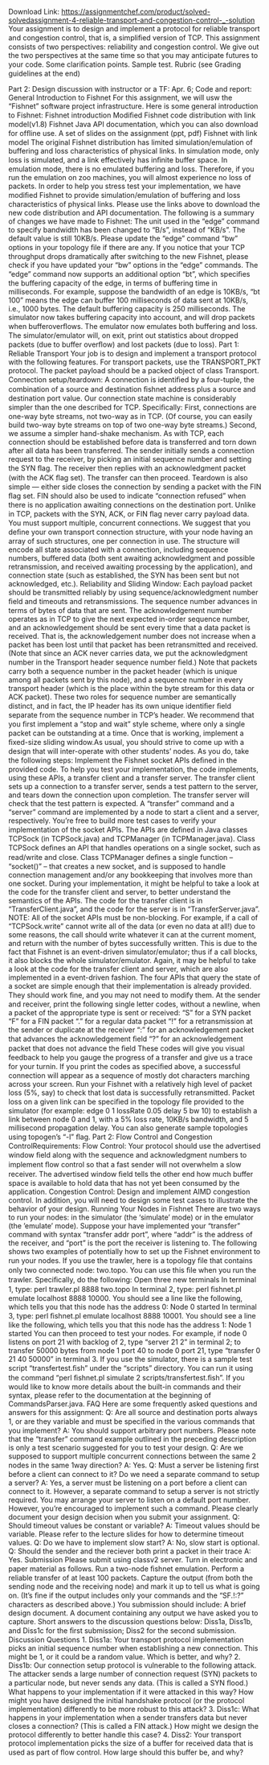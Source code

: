 Download Link: https://assignmentchef.com/product/solved-solvedassignment-4-reliable-transport-and-congestion-control-_-solution
<br>
Your assignment is to design and implement a protocol for reliable transport and congestion control, that is, a simpliﬁed version of TCP. This assignment consists of two perspectives: reliability and congestion control. We give out the two perspectives at the same time so that you may anticipate futures to your code. Some clariﬁcation points. Sample test. Rubric (see Grading guidelines at the end)

Part 2: Design discussion with instructor or a TF: Apr. 6; Code and report: General Introduction to Fishnet For this assignment, we will usw the “Fishnet” software project infrastructure. Here is some general introduction to Fishnet: Fishnet introduction Modiﬁed Fishnet code distribution with link model(v1.8) Fishnet Java API documentation, which you can also download for ofﬂine use. A set of slides on the assignment (ppt, pdf) Fishnet with link model The original Fishnet distribution has limited simulation/emulation of buffering and loss characteristics of physical links. In simulation mode, only loss is simulated, and a link effectively has inﬁnite buffer space. In emulation mode, there is no emulated buffering and loss. Therefore, if you run the emulation on zoo machines, you will almost experience no loss of packets. In order to help you stress test your implementation, we have modiﬁed Fishnet to provide simulation/emulation of buffering and loss characteristics of physical links. Please use the links above to download the new code distribution and API documentation. The following is a summary of changes we have made to Fishnet: The unit used in the “edge” command to specify bandwidth has been changed to “B/s”, instead of “KB/s”. The default value is still 10KB/s. Please update the “edge” command “bw” options in your topology ﬁle if there are any. If you notice that your TCP throughput drops dramatically after switching to the new Fishnet, please check if you have updated your “bw” options in the “edge” commands. The “edge” command now supports an additional option “bt”, which speciﬁes the buffering capacity of the edge, in terms of buffering time in milliseconds. For example, suppose the bandwidth of an edge is 10KB/s, “bt 100” means the edge can buffer 100 milliseconds of data sent at 10KB/s, i.e., 1000 bytes. The default buffering capacity is 250 milliseconds. The simulator now takes buffering capacity into account, and will drop packets when bufferoverﬂows. The emulator now emulates both buffering and loss. The simulator/emulator will, on exit, print out statistics about dropped packets (due to buffer overﬂow) and lost packets (due to loss). Part 1: Reliable Transport Your job is to design and implement a transport protocol with the following features. For transport packets, use the TRANSPORT_PKT protocol. The packet payload should be a packed object of class Transport. Connection setup/teardown: A connection is identiﬁed by a four-tuple, the combination of a source and destination ﬁshnet address plus a source and destination port value. Our connection state machine is considerably simpler than the one described for TCP. Speciﬁcally: First, connections are one-way byte streams, not two-way as in TCP. (Of course, you can easily build two-way byte streams on top of two one-way byte streams.) Second, we assume a simpler hand-shake mechanism. As with TCP, each connection should be established before data is transferred and torn down after all data has been transferred. The sender initially sends a connection request to the receiver, by picking an initial sequence number and setting the SYN ﬂag. The receiver then replies with an acknowledgment packet (with the ACK ﬂag set). The transfer can then proceed. Teardown is also simple — either side closes the connection by sending a packet with the FIN ﬂag set. FIN should also be used to indicate “connection refused” when there is no application awaiting connections on the destination port. Unlike in TCP, packets with the SYN, ACK, or FIN ﬂag never carry payload data. You must support multiple, concurrent connections. We suggest that you deﬁne your own transport connection structure, with your node having an array of such structures, one per connection in use. The structure will encode all state associated with a connection, including sequence numbers, buffered data (both sent awaiting acknowledgment and possible retransmission, and received awaiting processing by the application), and connection state (such as established, the SYN has been sent but not acknowledged, etc.). Reliability and Sliding Window: Each payload packet should be transmitted reliably by using sequence/acknowledgment number ﬁeld and timeouts and retransmissions. The sequence number advances in terms of bytes of data that are sent. The acknowledgement number operates as in TCP to give the next expected in-order sequence number, and an acknowledgement should be sent every time that a data packet is received. That is, the acknowledgement number does not increase when a packet has been lost until that packet has been retransmitted and received. (Note that since an ACK never carries data, we put the acknowledgment number in the Transport header sequence number ﬁeld.) Note that packets carry both a sequence number in the packet header (which is unique among all packets sent by this node), and a sequence number in every transport header (which is the place within the byte stream for this data or ACK packet). These two roles for sequence number are semantically distinct, and in fact, the IP header has its own unique identiﬁer ﬁeld separate from the sequence number in TCP’s header. We recommend that you ﬁrst implement a “stop and wait” style scheme, where only a single packet can be outstanding at a time. Once that is working, implement a ﬁxed-size sliding window.As usual, you should strive to come up with a design that will inter-operate with other students’ nodes. As you do, take the following steps: Implement the Fishnet socket APIs deﬁned in the provided code. To help you test your implementation, the code implements, using these APIs, a transfer client and a transfer server. The transfer client sets up a connection to a transfer server, sends a test pattern to the server, and tears down the connection upon completion. The transfer server will check that the test pattern is expected. A “transfer” command and a “server” command are implemented by a node to start a client and a server, respectively. You’re free to build more test cases to verify your implementation of the socket APIs. The APIs are deﬁned in Java classes TCPSock (in TCPSock.java) and TCPManager (in TCPManager.java). Class TCPSock deﬁnes an API that handles operations on a single socket, such as read/write and close. Class TCPManager deﬁnes a single function – “socket()” – that creates a new socket, and is supposed to handle connection management and/or any bookkeeping that involves more than one socket. During your implementation, it might be helpful to take a look at the code for the transfer client and server, to better understand the semantics of the APIs. The code for the transfer client is in “TransferClient.java”, and the code for the server is in “TransferServer.java”. NOTE: All of the socket APIs must be non-blocking. For example, if a call of “TCPSock.write” cannot write all of the data (or even no data at all!) due to some reasons, the call should write whatever it can at the current moment, and return with the number of bytes successfully written. This is due to the fact that Fishnet is an event-driven simulator/emulator; thus if a call blocks, it also blocks the whole simulator/emulator. Again, it may be helpful to take a look at the code for the transfer client and server, which are also implemented in a event-driven fashion. The four APIs that query the state of a socket are simple enough that their implementation is already provided. They should work ﬁne, and you may not need to modify them. At the sender and receiver, print the following single letter codes, without a newline, when a packet of the appropriate type is sent or received: “S” for a SYN packet “F” for a FIN packet “.” for a regular data packet “!” for a retransmission at the sender or duplicate at the receiver “:” for an acknowledgement packet that advances the acknowledgement ﬁeld “?” for an acknowledgement packet that does not advance the ﬁeld These codes will give you visual feedback to help you gauge the progress of a transfer and give us a trace for your turnin. If you print the codes as speciﬁed above, a successful connection will appear as a sequence of mostly dot characters marching across your screen. Run your Fishnet with a relatively high level of packet loss (5%, say) to check that lost data is successfully retransmitted. Packet loss on a given link can be speciﬁed in the topology ﬁle provided to the simulator (for example: edge 0 1 lossRate 0.05 delay 5 bw 10) to establish a link between node 0 and 1, with a 5% loss rate, 10KB/s bandwidth, and 5 millisecond propagation delay. You can also generate sample topologies using topogen’s “-l” ﬂag. Part 2: Flow Control and Congestion ControlRequirements: Flow Control: Your protocol should use the advertised window ﬁeld along with the sequence and acknowledgment numbers to implement ﬂow control so that a fast sender will not overwhelm a slow receiver. The advertised window ﬁeld tells the other end how much buffer space is available to hold data that has not yet been consumed by the application. Congestion Control: Design and implement AIMD congestion control. In addition, you will need to design some test cases to illustrate the behavior of your design. Running Your Nodes in Fishnet There are two ways to run your nodes: in the simulator (the ‘simulate’ mode) or in the emulator (the ’emulate’ mode). Suppose your have implemented your “transfer” command with syntax “transfer addr port”, where “addr” is the address of the receiver, and “port” is the port the receiver is listening to. The following shows two examples of potentially how to set up the Fishnet environment to run your nodes. If you use the trawler, here is a topology ﬁle that contains only two connected node: two.topo. You can use this ﬁle when you run the trawler. Speciﬁcally, do the following: Open three new terminals In terminal 1, type: perl trawler.pl 8888 two.topo In terminal 2, type: perl ﬁshnet.pl emulate localhost 8888 10000. You should see a line like the following, which tells you that this node has the address 0: Node 0 started In terminal 3, type: perl ﬁshnet.pl emulate localhost 8888 10001. You should see a line like the following, which tells you that this node has the address 1: Node 1 started You can then proceed to test your nodes. For example, if node 0 listens on port 21 with backlog of 2, type “server 21 2” in terminal 2; to transfer 50000 bytes from node 1 port 40 to node 0 port 21, type “transfer 0 21 40 50000” in terminal 3. If you use the simulator, there is a sample test script “transfertest.ﬁsh” under the “scripts” directory. You can run it using the command “perl ﬁshnet.pl simulate 2 scripts/transfertest.ﬁsh”. If you would like to know more details about the built-in commands and their syntax, please refer to the documentation at the beginning of CommandsParser.java. FAQ Here are some frequently asked questions and answers for this assignment: Q: Are all source and destination ports always 1, or are they variable and must be speciﬁed in the various commands that you implement? A: You should support arbitrary port numbers. Please note that the “transfer” command example outlined in the preceding description is only a test scenario suggested for you to test your design. Q: Are we supposed to support multiple concurrent connections between the same 2 nodes in the same 1way direction? A: Yes. Q: Must a server be listening ﬁrst before a client can connect to it? Do we need a separate command to setup a server? A: Yes, a server must be listening on a port before a client can connect to it. However, a separate command to setup a server is not strictly required. You may arrange your server to listen on a default port number. However, you’re encouraged to implement such a command. Please clearly document your design decision when you submit your assignment. Q: Should timeout values be constant or variable? A: Timeout values should be variable. Please refer to the lecture slides for how to determine timeout values. Q: Do we have to implement slow start? A: No, slow start is optional. Q: Should the sender and the reciever both print a packet in their trace A: Yes. Submission Please submit using classv2 server. Turn in electronic and paper material as follows. Run a two-node ﬁshnet emulation. Perform a reliable transfer of at least 100 packets. Capture the output (from both the sending node and the receiving node) and mark it up to tell us what is going on. (It’s ﬁne if the output includes only your commands and the “SF.!:?” characters as described above.) You submission should include: A brief design document. A document containing any output we have asked you to capture. Short answers to the discussion questions below: Diss1a, Diss1b, and Diss1c for the ﬁrst submission; Diss2 for the second submission. Discussion Questions 1. Diss1a: Your transport protocol implementation picks an initial sequence number when establishing a new connection. This might be 1, or it could be a random value. Which is better, and why? 2. Diss1b: Our connection setup protocol is vulnerable to the following attack. The attacker sends a large number of connection request (SYN) packets to a particular node, but never sends any data. (This is called a SYN ﬂood.) What happens to your implementation if it were attacked in this way? How might you have designed the initial handshake protocol (or the protocol implementation) differently to be more robust to this attack? 3. Diss1c: What happens in your implementation when a sender transfers data but never closes a connection? (This is called a FIN attack.) How might we design the protocol differently to better handle this case? 4. Diss2: Your transport protocol implementation picks the size of a buffer for received data that is used as part of ﬂow control. How large should this buffer be, and why?